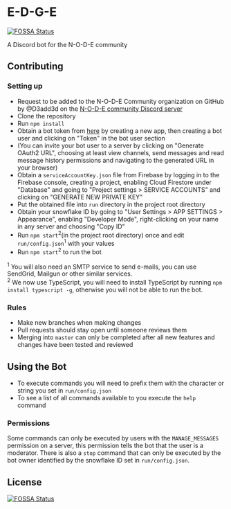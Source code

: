 # E-D-G-E
[![FOSSA Status](https://app.fossa.io/api/projects/git%2Bgithub.com%2FN-O-D-E-Community%2FE-D-G-E.svg?type=shield)](https://app.fossa.io/projects/git%2Bgithub.com%2FN-O-D-E-Community%2FE-D-G-E?ref=badge_shield)

A Discord bot for the N-O-D-E community

## Contributing

### Setting up

 - Request to be added to the N-O-D-E Community organization on GitHub by @D3add3d on the [N-O-D-E community Discord server](https://discord.gg/g9uvEAP)
 - Clone the repository
 - Run `npm install`
 - Obtain a bot token from [here](https://discordapp.com/developers/applications/me) by creating a new app, then creating a bot user and clicking on "Token" in the bot user section
 - (You can invite your bot user to a server by clicking on "Generate OAuth2 URL", choosing at least view channels, send messages and read message history permissions and navigating to the generated URL in your browser) 
 - Obtain a `serviceAccountKey.json` file from Firebase by logging in to the Firebase console, creating a project, enabling Cloud Firestore under "Database" and going to "Project settings > SERVICE ACCOUNTS" and clicking on "GENERATE NEW PRIVATE KEY"
 - Put the obtained file into `run` directory in the project root directory
 - Obtain your snowflake ID by going to "User Settings > APP SETTINGS > Appearance", enabling "Developer Mode", right-clicking on your name in any server and choosing "Copy ID"
 - Run `npm start`<sup>2</sup>(in the project root directory) once and edit `run/config.json`<sup>1</sup> with your values
 - Run `npm start`<sup>2</sup> to run the bot
 
 <sup>1</sup> You will also need an SMTP service to send e-mails, you can use SendGrid, Mailgun or other similar services.<br>
 <sup>2</sup> We now use TypeScript, you will need to install TypeScript by running `npm install typescript -g`, otherwise you will not be able to run the bot.

### Rules
 
 - Make new branches when making changes
 - Pull requests should stay open until someone reviews them
 - Merging into `master` can only be completed after all new features and changes have been tested and reviewed
 
## Using the Bot
- To execute commands you will need to prefix them with the character or string you set in `run/config.json`
- To see a list of all commands available to you execute the `help` command

### Permissions
Some commands can only be executed by users with the `MANAGE_MESSAGES` permission on a server, this permission tells the bot that the user is a moderator. There is also a `stop` command that can only be executed by the bot owner identified by the snowflake ID set in `run/config.json`.


## License
[![FOSSA Status](https://app.fossa.io/api/projects/git%2Bgithub.com%2FN-O-D-E-Community%2FE-D-G-E.svg?type=large)](https://app.fossa.io/projects/git%2Bgithub.com%2FN-O-D-E-Community%2FE-D-G-E?ref=badge_large)
